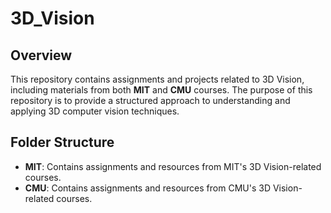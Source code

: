 # 3D_Vision

## Overview
This repository contains assignments and projects related to 3D Vision, including materials from both **MIT** and **CMU** courses. The purpose of this repository is to provide a structured approach to understanding and applying 3D computer vision techniques.

## Folder Structure
- **MIT**: Contains assignments and resources from MIT's 3D Vision-related courses.
- **CMU**: Contains assignments and resources from CMU's 3D Vision-related courses.
